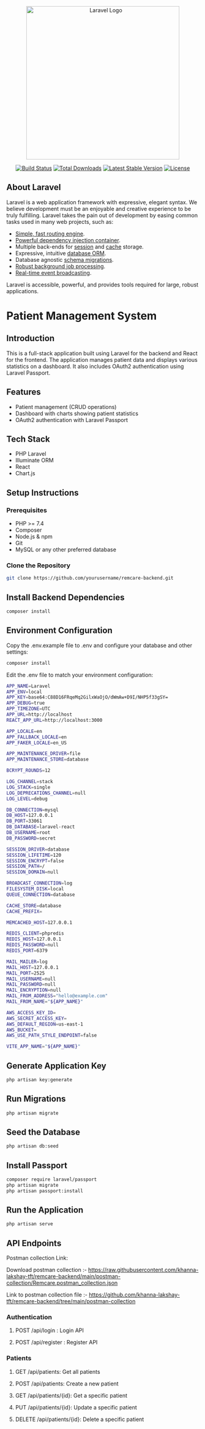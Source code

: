 <p align="center"><a href="https://laravel.com" target="_blank"><img src="https://raw.githubusercontent.com/laravel/art/master/logo-lockup/5%20SVG/2%20CMYK/1%20Full%20Color/laravel-logolockup-cmyk-red.svg" width="400" alt="Laravel Logo"></a></p>

<p align="center">
<a href="https://github.com/laravel/framework/actions"><img src="https://github.com/laravel/framework/workflows/tests/badge.svg" alt="Build Status"></a>
<a href="https://packagist.org/packages/laravel/framework"><img src="https://img.shields.io/packagist/dt/laravel/framework" alt="Total Downloads"></a>
<a href="https://packagist.org/packages/laravel/framework"><img src="https://img.shields.io/packagist/v/laravel/framework" alt="Latest Stable Version"></a>
<a href="https://packagist.org/packages/laravel/framework"><img src="https://img.shields.io/packagist/l/laravel/framework" alt="License"></a>
</p>

## About Laravel

Laravel is a web application framework with expressive, elegant syntax. We believe development must be an enjoyable and creative experience to be truly fulfilling. Laravel takes the pain out of development by easing common tasks used in many web projects, such as:

- [Simple, fast routing engine](https://laravel.com/docs/routing).
- [Powerful dependency injection container](https://laravel.com/docs/container).
- Multiple back-ends for [session](https://laravel.com/docs/session) and [cache](https://laravel.com/docs/cache) storage.
- Expressive, intuitive [database ORM](https://laravel.com/docs/eloquent).
- Database agnostic [schema migrations](https://laravel.com/docs/migrations).
- [Robust background job processing](https://laravel.com/docs/queues).
- [Real-time event broadcasting](https://laravel.com/docs/broadcasting).

Laravel is accessible, powerful, and provides tools required for large, robust applications.

# Patient Management System

## Introduction

This is a full-stack application built using Laravel for the backend and React for the frontend. The application manages patient data and displays various statistics on a dashboard. It also includes OAuth2 authentication using Laravel Passport.

## Features

- Patient management (CRUD operations)
- Dashboard with charts showing patient statistics
- OAuth2 authentication with Laravel Passport

## Tech Stack

- PHP Laravel
- Illuminate ORM
- React
- Chart.js

## Setup Instructions

### Prerequisites

- PHP >= 7.4
- Composer
- Node.js & npm
- Git
- MySQL or any other preferred database

### Clone the Repository

```bash
git clone https://github.com/yourusername/remcare-backend.git
```
## Install Backend Dependencies

```bash
composer install
```

## Environment Configuration

Copy the .env.example file to .env and configure your database and other settings:

```bash
composer install
```

Edit the .env file to match your environment configuration:

```bash
APP_NAME=Laravel
APP_ENV=local
APP_KEY=base64:C88D16FRqeMq2GilxWaOjO/dWmAw+D9I/NHP5f33gSY=
APP_DEBUG=true
APP_TIMEZONE=UTC
APP_URL=http://localhost
REACT_APP_URL=http://localhost:3000

APP_LOCALE=en
APP_FALLBACK_LOCALE=en
APP_FAKER_LOCALE=en_US

APP_MAINTENANCE_DRIVER=file
APP_MAINTENANCE_STORE=database

BCRYPT_ROUNDS=12

LOG_CHANNEL=stack
LOG_STACK=single
LOG_DEPRECATIONS_CHANNEL=null
LOG_LEVEL=debug

DB_CONNECTION=mysql
DB_HOST=127.0.0.1
DB_PORT=33061
DB_DATABASE=laravel-react
DB_USERNAME=root
DB_PASSWORD=secret

SESSION_DRIVER=database
SESSION_LIFETIME=120
SESSION_ENCRYPT=false
SESSION_PATH=/
SESSION_DOMAIN=null

BROADCAST_CONNECTION=log
FILESYSTEM_DISK=local
QUEUE_CONNECTION=database

CACHE_STORE=database
CACHE_PREFIX=

MEMCACHED_HOST=127.0.0.1

REDIS_CLIENT=phpredis
REDIS_HOST=127.0.0.1
REDIS_PASSWORD=null
REDIS_PORT=6379

MAIL_MAILER=log
MAIL_HOST=127.0.0.1
MAIL_PORT=2525
MAIL_USERNAME=null
MAIL_PASSWORD=null
MAIL_ENCRYPTION=null
MAIL_FROM_ADDRESS="hello@example.com"
MAIL_FROM_NAME="${APP_NAME}"

AWS_ACCESS_KEY_ID=
AWS_SECRET_ACCESS_KEY=
AWS_DEFAULT_REGION=us-east-1
AWS_BUCKET=
AWS_USE_PATH_STYLE_ENDPOINT=false

VITE_APP_NAME="${APP_NAME}"

```
## Generate Application Key

```bash
php artisan key:generate
```

## Run Migrations
```bash
php artisan migrate
```

## Seed the Database
```bash
php artisan db:seed
```

## Install Passport
```bash
composer require laravel/passport
php artisan migrate
php artisan passport:install
```

## Run the Application
```bash
php artisan serve
```

## API Endpoints

Postman collection Link: 

Download postman collection :-
https://raw.githubusercontent.com/khanna-lakshay-tft/remcare-backend/main/postman-collection/Remcare.postman_collection.json

Link to postman collection file :-
https://github.com/khanna-lakshay-tft/remcare-backend/tree/main/postman-collection

### Authentication
1. POST /api/login : Login API

2. POST /api/register : Register API

### Patients
1. GET /api/patients: Get all patients

2. POST /api/patients: Create a new patient

3. GET /api/patients/{id}: Get a specific patient

4. PUT /api/patients/{id}: Update a specific patient

5. DELETE /api/patients/{id}: Delete a specific patient
